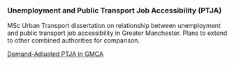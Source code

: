 ### Unemployment and Public Transport Job Accessibility (PTJA)
MSc Urban Transport dissertation on relationship between unemployment and public transport job accessibility in Greater Manchester. Plans to extend to other combined authorities for comparison.

[Demand-Adjusted PTJA in GMCA](!Images/PTJA_D.jpeg)
